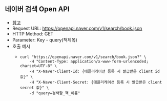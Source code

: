 ## 네이버 검색 Open API
- [참고](https://developers.naver.com/docs/serviceapi/search/book/book.md)
- Request URL: https://openapi.naver.com/v1/search/book.json
- HTTP Method: GET
- Parameter: Key - query(책제목)
- 호출 예시
  - ```
    curl "https://openapi.naver.com/v1/search/book.json?" \
        -H "Content-Type: application/x-www-form-urlencoded; charset=UTF-8" \ 
        -H "X-Naver-Client-Id: {애플리케이션 등록 시 발급받은 client id 값}" \
        -H "X-Naver-Client-Secret: {애플리케이션 등록 시 발급받은 client secret 값}" \
        -d "query=검색할_책_이름"
    ```
